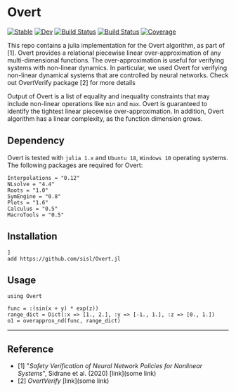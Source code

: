 # Overt

[![Stable](https://img.shields.io/badge/docs-stable-blue.svg)](https://amaleki2.github.io/Overt.jl/stable)
[![Dev](https://img.shields.io/badge/docs-dev-blue.svg)](https://amaleki2.github.io/Overt.jl/dev)
[![Build Status](https://travis-ci.com/amaleki2/Overt.jl.svg?branch=master)](https://travis-ci.com/amaleki2/Overt.jl)
[![Build Status](https://ci.appveyor.com/api/projects/status/github/amaleki2/Overt.jl?svg=true)](https://ci.appveyor.com/project/amaleki2/Overt-jl)
[![Coverage](https://codecov.io/gh/amaleki2/Overt.jl/branch/master/graph/badge.svg)](https://codecov.io/gh/amaleki2/Overt.jl)


This repo contains a julia implementation for the Overt algorithm, as part of [1]. Overt provides a relational piecewise linear over-approximation of any multi-dimensional functions. The over-approximation is useful for verifying systems with non-linear dynamics. In particular, we used Overt for verifying non-linear dynamical systems that are controlled by neural networks. Check out OvertVerify package [2] for more details

Output of Overt is a list of equality and inequality constraints that may include non-linear operations like `min` and `max`. Overt is guaranteed to identify the tightest linear piecewise over-approximation. In addition, Overt algorithm has a linear complexity, as the function dimension grows.

## Dependency
Overt is tested with `julia 1.x` and `Ubuntu 18`, `Windows 10` operating systems. The following packages are required for Overt:
```
Interpolations = "0.12"
NLsolve = "4.4"
Roots = "1.0"
SymEngine = "0.8"
Plots = "1.6"
Calculus = "0.5"
MacroTools = "0.5"
```

## Installation
```
]
add https://github.com/sisl/Overt.jl
```


## Usage
```
using Overt

func = :(sin(x + y) * exp(z))
range_dict = Dict(:x => [1., 2.], :y => [-1., 1.], :z => [0., 1.])
o1 = overapprox_nd(func, range_dict)

```
---
## Reference

- [1] "*Safety Verification of Neural Network Policies for Nonlinear Systems*", Sidrane et al. (2020) [link](some link)
- [2] *OvertVerify* [link](some link)
